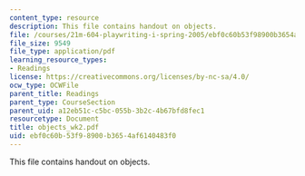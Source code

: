 ```yaml
---
content_type: resource
description: This file contains handout on objects.
file: /courses/21m-604-playwriting-i-spring-2005/ebf0c60b53f98900b3654af6140483f0_objects_wk2.pdf
file_size: 9549
file_type: application/pdf
learning_resource_types:
- Readings
license: https://creativecommons.org/licenses/by-nc-sa/4.0/
ocw_type: OCWFile
parent_title: Readings
parent_type: CourseSection
parent_uid: a12eb51c-c5bc-055b-3b2c-4b67bfd8fec1
resourcetype: Document
title: objects_wk2.pdf
uid: ebf0c60b-53f9-8900-b365-4af6140483f0
---
```

This file contains handout on objects.